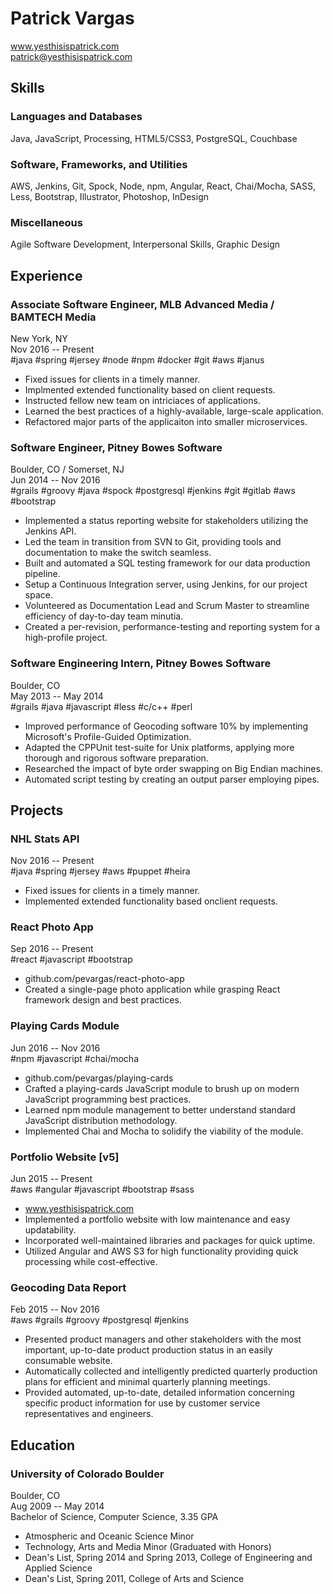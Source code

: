 Patrick Vargas
==============

www.yesthisispatrick.com  
patrick@yesthisispatrick.com

Skills
------

### Languages and Databases ###
Java, JavaScript, Processing, HTML5/CSS3, PostgreSQL, Couchbase

### Software, Frameworks, and Utilities ###
AWS, Jenkins, Git, Spock, Node, npm, Angular, React, Chai/Mocha, SASS, Less, Bootstrap, Illustrator, Photoshop, InDesign

### Miscellaneous ###
Agile Software Development, Interpersonal Skills, Graphic Design

Experience
----------

### Associate Software Engineer, MLB Advanced Media / BAMTECH Media ###
New York, NY  
Nov 2016 -- Present  
#java #spring #jersey #node #npm #docker #git #aws #janus
*   Fixed issues for clients in a timely manner.
*   Implmented extended functionality based on client requests.
*   Instructed fellow new team on intriciaces of applications.
*   Learned the best practices of a highly-available, large-scale application.
*   Refactored major parts of the applicaiton into smaller microservices.

### Software Engineer, Pitney Bowes Software ###
Boulder, CO / Somerset, NJ  
Jun 2014 -- Nov 2016  
#grails #groovy #java #spock #postgresql #jenkins #git #gitlab #aws #bootstrap
*   Implemented a status reporting website for stakeholders utilizing the Jenkins API.
*   Led the team in transition from SVN to Git, providing tools and documentation to make the switch seamless.
*   Built and automated a SQL testing framework for our data production pipeline.
*   Setup a Continuous Integration server, using Jenkins, for our project space.
*   Volunteered as Documentation Lead and Scrum Master to streamline efficiency of day-to-day team minutia.
*   Created a per-revision, performance-testing and reporting system for a high-profile project.

### Software Engineering Intern, Pitney Bowes Software ###
Boulder, CO  
May 2013 -- May 2014  
#grails #java #javascript #less #c/c++ #perl
*   Improved performance of Geocoding software 10% by implementing Microsoft's Profile-Guided Optimization.
*   Adapted the CPPUnit test-suite for Unix platforms, applying more thorough and rigorous software preparation.
*   Researched the impact of byte order swapping on Big Endian machines.
*   Automated script testing by creating an output parser employing pipes.

Projects
--------

### NHL Stats API ###
Nov 2016 -- Present  
#java #spring #jersey #aws #puppet #heira
*   Fixed issues for clients in a timely manner.
*   Implemented extended functionality based onclient requests.

### React Photo App ###
Sep 2016 -- Present  
#react #javascript #bootstrap
*   github.com/pevargas/react-photo-app
*   Created a single-page photo application while grasping React framework design and best practices.

### Playing Cards Module ###
Jun 2016 -- Nov 2016  
#npm #javascript #chai/mocha
*   github.com/pevargas/playing-cards
*   Crafted a playing-cards JavaScript module to brush up on modern JavaScript programming best practices.
*   Learned npm module management to better understand standard JavaScript distribution methodology.
*   Implemented Chai and Mocha to solidify the viability of the module.

### Portfolio Website [v5] ###
Jun 2015 -- Present  
#aws #angular #javascript #bootstrap #sass
*   www.yesthisispatrick.com
*   Implemented a portfolio website with low maintenance and easy updatability.
*   Incorporated well-maintained libraries and packages for quick uptime.
*   Utilized Angular and AWS S3 for high functionality providing quick processing while cost-effective.

### Geocoding Data Report ###
Feb 2015 -- Nov 2016  
#aws #grails #groovy #postgresql #jenkins
*   Presented product managers and other stakeholders with the most important, up-to-date product production status in an easily consumable website.
*   Automatically collected and intelligently predicted quarterly production plans for efficient and minimal quarterly planning meetings.
*   Provided automated, up-to-date, detailed information concerning specific product information for use by customer service representatives and engineers.

Education
---------

### University of Colorado Boulder ###
Boulder, CO  
Aug 2009 -- May 2014  
Bachelor of Science, Computer Science, 3.35 GPA
*   Atmospheric and Oceanic Science Minor
*   Technology, Arts and Media Minor (Graduated with Honors)
*   Dean's List, Spring 2014 and Spring 2013, College of Engineering and Applied Science
*   Dean's List, Spring 2011, College of Arts and Science
